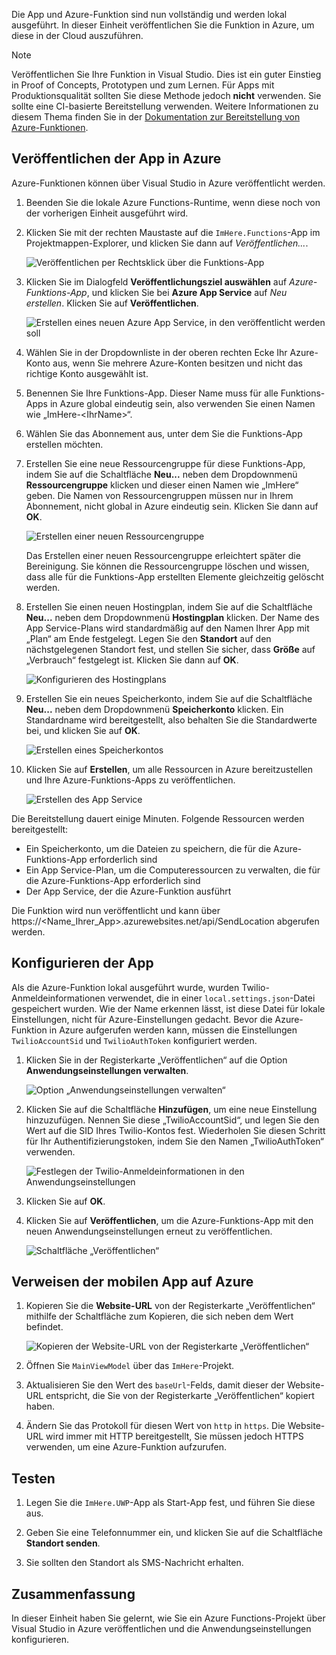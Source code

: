Die App und Azure-Funktion sind nun vollständig und werden lokal ausgeführt. In dieser Einheit veröffentlichen Sie die Funktion in Azure, um diese in der Cloud auszuführen.

> [!Note]
> Veröffentlichen Sie Ihre Funktion in Visual Studio. Dies ist ein guter Einstieg in Proof of Concepts, Prototypen und zum Lernen. Für Apps mit Produktionsqualität sollten Sie diese Methode jedoch **nicht** verwenden. Sie sollte eine CI-basierte Bereitstellung verwenden. Weitere Informationen zu diesem Thema finden Sie in der [Dokumentation zur Bereitstellung von Azure-Funktionen](https://docs.microsoft.com/azure/azure-functions/functions-continuous-deployment).

## <a name="publishing-your-app-to-azure"></a>Veröffentlichen der App in Azure

Azure-Funktionen können über Visual Studio in Azure veröffentlicht werden.

1. Beenden Sie die lokale Azure Functions-Runtime, wenn diese noch von der vorherigen Einheit ausgeführt wird.

1. Klicken Sie mit der rechten Maustaste auf die `ImHere.Functions`-App im Projektmappen-Explorer, und klicken Sie dann auf *Veröffentlichen...*.

    ![Veröffentlichen per Rechtsklick über die Funktions-App](../media/8-right-click-publish.png)

1. Klicken Sie im Dialogfeld **Veröffentlichungsziel auswählen** auf *Azure-Funktions-App*, und klicken Sie bei **Azure App Service** auf *Neu erstellen*. Klicken Sie auf **Veröffentlichen**.

    ![Erstellen eines neuen Azure App Service, in den veröffentlicht werden soll](../media/8-pick-publish-target.png)

1. Wählen Sie in der Dropdownliste in der oberen rechten Ecke Ihr Azure-Konto aus, wenn Sie mehrere Azure-Konten besitzen und nicht das richtige Konto ausgewählt ist.

1. Benennen Sie Ihre Funktions-App. Dieser Name muss für alle Funktions-Apps in Azure global eindeutig sein, also verwenden Sie einen Namen wie „ImHere-\<IhrName\>“.

1. Wählen Sie das Abonnement aus, unter dem Sie die Funktions-App erstellen möchten.

1. Erstellen Sie eine neue Ressourcengruppe für diese Funktions-App, indem Sie auf die Schaltfläche **Neu...** neben dem Dropdownmenü **Ressourcengruppe** klicken und dieser einen Namen wie „ImHere“ geben. Die Namen von Ressourcengruppen müssen nur in Ihrem Abonnement, nicht global in Azure eindeutig sein. Klicken Sie dann auf **OK**.

    ![Erstellen einer neuen Ressourcengruppe](../media/8-create-new-resource-group.png)

   Das Erstellen einer neuen Ressourcengruppe erleichtert später die Bereinigung. Sie können die Ressourcengruppe löschen und wissen, dass alle für die Funktions-App erstellten Elemente gleichzeitig gelöscht werden.

1. Erstellen Sie einen neuen Hostingplan, indem Sie auf die Schaltfläche **Neu...** neben dem Dropdownmenü **Hostingplan** klicken. Der Name des App Service-Plans wird standardmäßig auf den Namen Ihrer App mit „Plan“ am Ende festgelegt. Legen Sie den **Standort** auf den nächstgelegenen Standort fest, und stellen Sie sicher, dass **Größe** auf „Verbrauch“ festgelegt ist. Klicken Sie dann auf **OK**.

    ![Konfigurieren des Hostingplans](../media/8-configure-hosting-plan.png)

1. Erstellen Sie ein neues Speicherkonto, indem Sie auf die Schaltfläche **Neu...** neben dem Dropdownmenü **Speicherkonto** klicken. Ein Standardname wird bereitgestellt, also behalten Sie die Standardwerte bei, und klicken Sie auf **OK**.

    ![Erstellen eines Speicherkontos](../media/8-create-storage-account.png)

1. Klicken Sie auf **Erstellen**, um alle Ressourcen in Azure bereitzustellen und Ihre Azure-Funktions-Apps zu veröffentlichen.

    ![Erstellen des App Service](../media/8-create-app-service.png)

Die Bereitstellung dauert einige Minuten. Folgende Ressourcen werden bereitgestellt:

- Ein Speicherkonto, um die Dateien zu speichern, die für die Azure-Funktions-App erforderlich sind
- Ein App Service-Plan, um die Computeressourcen zu verwalten, die für die Azure-Funktions-App erforderlich sind
- Der App Service, der die Azure-Funktion ausführt

Die Funktion wird nun veröffentlicht und kann über https://<Name_Ihrer_App>.azurewebsites.net/api/SendLocation abgerufen werden.

## <a name="configuring-your-app"></a>Konfigurieren der App

Als die Azure-Funktion lokal ausgeführt wurde, wurden Twilio-Anmeldeinformationen verwendet, die in einer `local.settings.json`-Datei gespeichert wurden. Wie der Name erkennen lässt, ist diese Datei für lokale Einstellungen, nicht für Azure-Einstellungen gedacht. Bevor die Azure-Funktion in Azure aufgerufen werden kann, müssen die Einstellungen `TwilioAccountSid` und `TwilioAuthToken` konfiguriert werden.

1. Klicken Sie in der Registerkarte „Veröffentlichen“ auf die Option **Anwendungseinstellungen verwalten**.

    ![Option „Anwendungseinstellungen verwalten“](../media/8-application-settings-option.png)

1. Klicken Sie auf die Schaltfläche **Hinzufügen**, um eine neue Einstellung hinzuzufügen. Nennen Sie diese „TwilioAccountSid“, und legen Sie den Wert auf die SID Ihres Twilio-Kontos fest. Wiederholen Sie diesen Schritt für Ihr Authentifizierungstoken, indem Sie den Namen „TwilioAuthToken“ verwenden.

    ![Festlegen der Twilio-Anmeldeinformationen in den Anwendungseinstellungen](../media/8-set-creds-in-app-settings.png)

1. Klicken Sie auf **OK**.

1. Klicken Sie auf **Veröffentlichen**, um die Azure-Funktions-App mit den neuen Anwendungseinstellungen erneut zu veröffentlichen.

    ![Schaltfläche „Veröffentlichen“](../media/8-publish-application-button.png)

## <a name="pointing-the-mobile-app-to-azure"></a>Verweisen der mobilen App auf Azure

1. Kopieren Sie die **Website-URL** von der Registerkarte „Veröffentlichen“ mithilfe der Schaltfläche zum Kopieren, die sich neben dem Wert befindet.

    ![Kopieren der Website-URL von der Registerkarte „Veröffentlichen“](../media/8-copy-site-url.png)

1. Öffnen Sie `MainViewModel` über das `ImHere`-Projekt.

1. Aktualisieren Sie den Wert des `baseUrl`-Felds, damit dieser der Website-URL entspricht, die Sie von der Registerkarte „Veröffentlichen“ kopiert haben.

1. Ändern Sie das Protokoll für diesen Wert von `http` in `https`. Die Website-URL wird immer mit HTTP bereitgestellt, Sie müssen jedoch HTTPS verwenden, um eine Azure-Funktion aufzurufen.

## <a name="test-it-out"></a>Testen

1. Legen Sie die `ImHere.UWP`-App als Start-App fest, und führen Sie diese aus.

1. Geben Sie eine Telefonnummer ein, und klicken Sie auf die Schaltfläche **Standort senden**.

1. Sie sollten den Standort als SMS-Nachricht erhalten.

## <a name="summary"></a>Zusammenfassung

In dieser Einheit haben Sie gelernt, wie Sie ein Azure Functions-Projekt über Visual Studio in Azure veröffentlichen und die Anwendungseinstellungen konfigurieren.